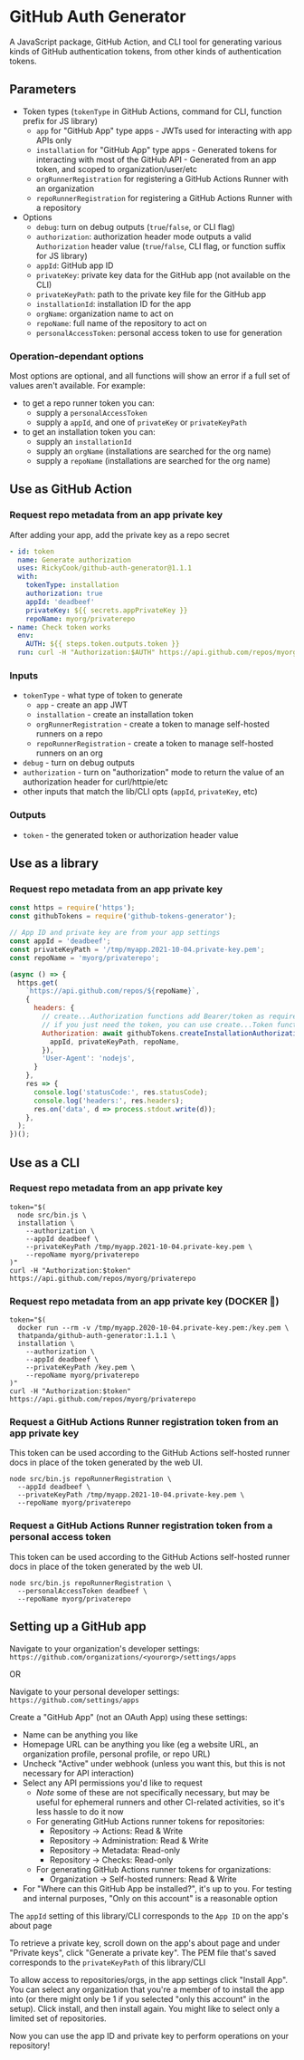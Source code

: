 # GitHub Auth Generator

A JavaScript package, GitHub Action, and CLI tool for generating various kinds
of GitHub authentication tokens, from other kinds of authentication tokens.

## Parameters

- Token types (`tokenType` in GitHub Actions, command for CLI, function prefix for JS library)
  - `app` for "GitHub App" type apps - JWTs used for interacting with app APIs only
  - `installation` for "GitHub App" type apps - Generated tokens for interacting with most of the GitHub API - Generated from an app token, and scoped to organization/user/etc
  - `orgRunnerRegistration` for registering a GitHub Actions Runner with an organization
  - `repoRunnerRegistration` for registering a GitHub Actions Runner with a repository
- Options
  - `debug`: turn on debug outputs (`true`/`false`, or CLI flag)
  - `authorization`: authorization header mode outputs a valid `Authorization` header value (`true`/`false`, CLI flag, or function suffix for JS library)
  - `appId`: GitHub app ID
  - `privateKey`: private key data for the GitHub app (not available on the CLI)
  - `privateKeyPath`: path to the private key file for the GitHub app
  - `installationId`: installation ID for the app
  - `orgName`: organization name to act on
  - `repoName`: full name of the repository to act on
  - `personalAccessToken`: personal access token to use for generation

### Operation-dependant options

Most options are optional, and all functions will show an error if a full set
of values aren't available. For example:
- to get a repo runner token you can:
  - supply a `personalAccessToken`
  - supply a `appId`, and one of `privateKey` or `privateKeyPath`
- to get an installation token you can:
  - supply an `installationId`
  - supply an `orgName` (installations are searched for the org name)
  - supply a `repoName` (installations are searched for the org name)

## Use as GitHub Action

### Request repo metadata from an app private key

After adding your app, add the private key as a repo secret
```yaml
- id: token
  name: Generate authorization
  uses: RickyCook/github-auth-generator@1.1.1
  with:
    tokenType: installation
    authorization: true
    appId: 'deadbeef'
    privateKey: ${{ secrets.appPrivateKey }}
    repoName: myorg/privaterepo
- name: Check token works
  env:
    AUTH: ${{ steps.token.outputs.token }}
  run: curl -H "Authorization:$AUTH" https://api.github.com/repos/myorg/privaterepo
```

### Inputs

- `tokenType` - what type of token to generate
  - `app` - create an app JWT
  - `installation` - create an installation token
  - `orgRunnerRegistration` - create a token to manage self-hosted runners on a repo
  - `repoRunnerRegistration` - create a token to manage self-hosted runners on an org
- `debug` - turn on debug outputs
- `authorization` - turn on "authorization" mode to return the value of an authorization header for curl/httpie/etc
- other inputs that match the lib/CLI opts (`appId`, `privateKey`, etc)

### Outputs

- `token` - the generated token or authorization header value

## Use as a library

### Request repo metadata from an app private key
```javascript
const https = require('https');
const githubTokens = require('github-tokens-generator');

// App ID and private key are from your app settings
const appId = 'deadbeef';
const privateKeyPath = '/tmp/myapp.2021-10-04.private-key.pem';
const repoName = 'myorg/privaterepo';

(async () => {
  https.get(
    `https://api.github.com/repos/${repoName}`,
    {
      headers: {
        // create...Authorization functions add Bearer/token as required
        // if you just need the token, you can use create...Token functions
        Authorization: await githubTokens.createInstallationAuthorization({
          appId, privateKeyPath, repoName,
        }),
        'User-Agent': 'nodejs',
      }
    },
    res => {
      console.log('statusCode:', res.statusCode);
      console.log('headers:', res.headers);
      res.on('data', d => process.stdout.write(d));
    },
  );
})();
```

## Use as a CLI

### Request repo metadata from an app private key
```
token="$(
  node src/bin.js \
  installation \
    --authorization \
    --appId deadbeef \
    --privateKeyPath /tmp/myapp.2021-10-04.private-key.pem \
    --repoName myorg/privaterepo
)"
curl -H "Authorization:$token" https://api.github.com/repos/myorg/privaterepo
```

### Request repo metadata from an app private key (DOCKER 🐳)
```
token="$(
  docker run --rm -v /tmp/myapp.2020-10-04.private-key.pem:/key.pem \
  thatpanda/github-auth-generator:1.1.1 \
  installation \
    --authorization \
    --appId deadbeef \
    --privateKeyPath /key.pem \
    --repoName myorg/privaterepo
)"
curl -H "Authorization:$token" https://api.github.com/repos/myorg/privaterepo
```

### Request a GitHub Actions Runner registration token from an app private key
This token can be used according to the GitHub Actions self-hosted runner docs in place of
the token generated by the web UI.
```
node src/bin.js repoRunnerRegistration \
  --appId deadbeef \
  --privateKeyPath /tmp/myapp.2021-10-04.private-key.pem \
  --repoName myorg/privaterepo
```

### Request a GitHub Actions Runner registration token from a personal access token
This token can be used according to the GitHub Actions self-hosted runner docs in place of
the token generated by the web UI.
```
node src/bin.js repoRunnerRegistration \
  --personalAccessToken deadbeef \
  --repoName myorg/privaterepo
```

## Setting up a GitHub app

Navigate to your organization's developer settings:
`https://github.com/organizations/<yourorg>/settings/apps`

OR

Navigate to your personal developer settings:
`https://github.com/settings/apps`

Create a "GitHub App" (not an OAuth App) using these settings:
- Name can be anything you like
- Homepage URL can be anything you like (eg a website URL, an organization profile, personal profile, or repo URL)
- Uncheck "Active" under webhook (unless you want this, but this is not necessary for API interaction)
- Select any API permissions you'd like to request
  - *Note* some of these are not specifically necessary, but may be useful for ephemeral runners and other CI-related activities, so it's less hassle to do it now
  - For generating GitHub Actions runner tokens for repositories:
    - Repository -> Actions: Read & Write
    - Repository -> Administration: Read & Write
    - Repository -> Metadata: Read-only
    - Repository -> Checks: Read-only
  - For generating GitHub Actions runner tokens for organizations:
    - Organization -> Self-hosted runners: Read & Write
- For "Where can this GitHub App be installed?", it's up to you. For testing and internal purposes, "Only on this account" is a reasonable option

The `appId` setting of this library/CLI corresponds to the `App ID` on the app's about page

To retrieve a private key, scroll down on the app's about page and under "Private keys", click "Generate a private key". The PEM file that's saved corresponds to the `privateKeyPath` of this library/CLI

To allow access to repositories/orgs, in the app settings click "Install App". You can select any organization that you're a member of to install the app into (or there might only be 1 if you selected "only this account" in the setup). Click install, and then install again. You might like to select only a limited set of repositories.

Now you can use the app ID and private key to perform operations on your repository!
